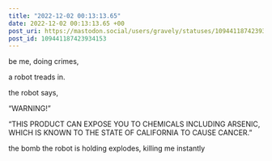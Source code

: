 ```yaml
---
title: "2022-12-02 00:13:13.65"
date: 2022-12-02 00:13:13.65 +00
post_uri: https://mastodon.social/users/gravely/statuses/109441187423934153
post_id: 109441187423934153
---
```

be me, doing crimes,

a robot treads in.

the robot says,

“WARNING!”

“THIS PRODUCT CAN EXPOSE YOU TO CHEMICALS INCLUDING ARSENIC, WHICH IS KNOWN TO THE STATE OF CALIFORNIA TO CAUSE CANCER.”

the bomb the robot is holding explodes, killing me instantly


